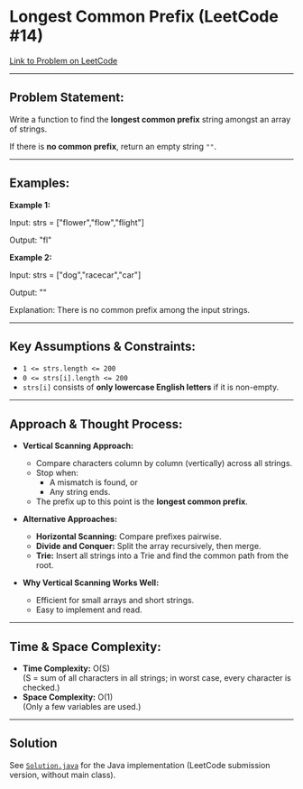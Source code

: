 # Longest Common Prefix (LeetCode #14) 

[Link to Problem on LeetCode](https://leetcode.com/problems/longest-common-prefix/)

---

## Problem Statement:

Write a function to find the **longest common prefix** string amongst an array of strings.  

If there is **no common prefix**, return an empty string `""`.

---

## Examples:

**Example 1:**

Input: strs = ["flower","flow","flight"]

Output: "fl"


**Example 2:**

Input: strs = ["dog","racecar","car"]

Output: ""

Explanation: There is no common prefix among the input strings.


---

## Key Assumptions & Constraints:

* `1 <= strs.length <= 200`  
* `0 <= strs[i].length <= 200`  
* `strs[i]` consists of **only lowercase English letters** if it is non-empty.  

---

## Approach & Thought Process:

* **Vertical Scanning Approach:**
  * Compare characters column by column (vertically) across all strings.
  * Stop when:
    * A mismatch is found, or  
    * Any string ends.  
  * The prefix up to this point is the **longest common prefix**.

* **Alternative Approaches:**
  * **Horizontal Scanning:** Compare prefixes pairwise.
  * **Divide and Conquer:** Split the array recursively, then merge.
  * **Trie:** Insert all strings into a Trie and find the common path from the root.

* **Why Vertical Scanning Works Well:**
  * Efficient for small arrays and short strings.
  * Easy to implement and read.

---

## Time & Space Complexity:

* **Time Complexity:** O(S)  
  (S = sum of all characters in all strings; in worst case, every character is checked.)  
* **Space Complexity:** O(1)  
  (Only a few variables are used.)

---

## Solution

See [`Solution.java`](Solution.java) for the Java implementation (LeetCode submission version, without main class).
